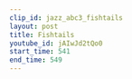 ```yaml
---
clip_id: jazz_abc3_fishtails
layout: post
title: Fishtails
youtube_id: jAIwJd2tQo0
start_time: 541
end_time: 549
---
```


